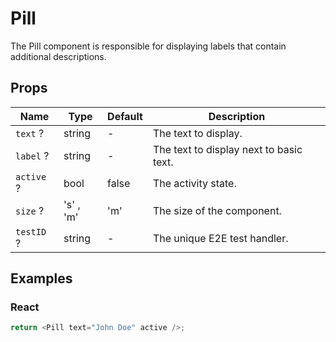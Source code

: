# Pill

The Pill component is responsible for displaying labels that contain additional descriptions.

## Props

| Name                 | Type                    | Default | Description                                               |
| -------------------- | ----------------------- | ------- | --------------------------------------------------------- |
| `text` ?             | string                  | -       | The text to display.                                      |
| `label` ?            | string                  | -       | The text to display next to basic text.                   |
| `active` ?           | bool                    | false   | The activity state.                                       |
| `size` ?             | 's' , 'm'               | 'm'     | The size of the component.                                |
| `testID` ?           | string                  | -       | The unique E2E test handler.                              |

## Examples

### React

```javascript
return <Pill text="John Doe" active />;
```
